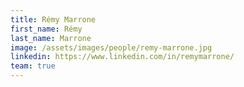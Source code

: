 ```yaml
---
title: Rémy Marrone
first_name: Rémy
last_name: Marrone
image: /assets/images/people/remy-marrone.jpg
linkedin: https://www.linkedin.com/in/remymarrone/
team: true
---
```

